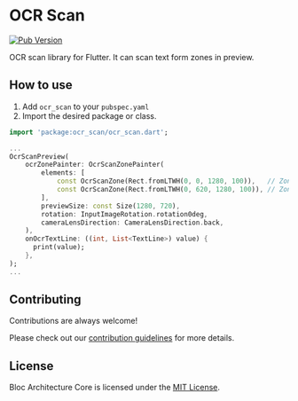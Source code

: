 # OCR Scan

[![Pub Version](https://img.shields.io/pub/v/ocr_scan)](https://pub.dev/packages/ocr_scan)

OCR scan library for Flutter. It can scan text form zones in preview.

## How to use

1. Add `ocr_scan` to your `pubspec.yaml`
2. Import the desired package or class.

```dart
import 'package:ocr_scan/ocr_scan.dart';

...
OcrScanPreview(
    ocrZonePainter: OcrScanZonePainter(
        elements: [
            const OcrScanZone(Rect.fromLTWH(0, 0, 1280, 100)),   // Zone1: Top center
            const OcrScanZone(Rect.fromLTWH(0, 620, 1280, 100)), // Zone2: Bottom center
        ],
        previewSize: const Size(1280, 720),
        rotation: InputImageRotation.rotation0deg,
        cameraLensDirection: CameraLensDirection.back,
    ),
    onOcrTextLine: ((int, List<TextLine>) value) {
      print(value);
    },
);
...
```

## Contributing

Contributions are always welcome!

Please check out our [contribution guidelines](https://github.com/development707/ocr_scan_flutter/blob/main/CONTRIBUTING.md) for more details.

## License

Bloc Architecture Core is licensed under the [MIT License](https://github.com/development707/ocr_scan_flutter/blob/main/LICENSE).
